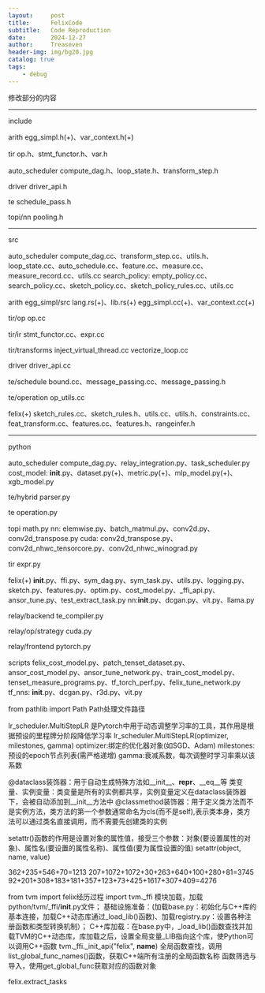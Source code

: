 ```yaml
---
layout:     post
title:      FelixCode
subtitle:   Code Reproduction
date:       2024-12-27
author:     Treaseven
header-img: img/bg20.jpg
catalog: true
tags:
    - debug
---
```




修改部分的内容

-----------------------------
include

arith
egg_simpl.h(+)、var_context.h(+)

tir
op.h、stmt_functor.h、var.h


auto_scheduler
compute_dag.h、loop_state.h、transform_step.h

driver
driver_api.h

te
schedule_pass.h

topi/nn
pooling.h

----------------------------
src

auto_scheduler
compute_dag.cc、transform_step.cc、utils.h、loop_state.cc、auto_schedule.cc、feature.cc、measure.cc、measure_record.cc、utils.cc
search_policy: empty_policy.cc、search_policy.cc、sketch_policy.cc、sketch_policy_rules.cc、utils.cc

arith
egg_simpl/src   lang.rs(+)、lib.rs(+)
egg_simpl.cc(+)、var_context.cc(+)

tir/op
op.cc

tir/ir
stmt_functor.cc、expr.cc

tir/transforms
inject_virtual_thread.cc
vectorize_loop.cc

driver
driver_api.cc

te/schedule
bound.cc、message_passing.cc、message_passing.h

te/operation
op_utils.cc

felix(+)
sketch_rules.cc、sketch_rules.h、utils.cc、utils.h、constraints.cc、feat_transform.cc、features.cc、features.h、rangeinfer.h

-----------------------------
python

auto_scheduler
compute_dag.py、relay_integration.py、task_scheduler.py
cost_model: __init__.py、dataset.py(+)、metric.py(+)、mlp_model.py(+)、xgb_model.py

te/hybrid
parser.py

te
operation.py

topi
math.py
nn: elemwise.py、batch_matmul.py、conv2d.py、conv2d_transpose.py
cuda: conv2d_transpose.py、conv2d_nhwc_tensorcore.py、conv2d_nhwc_winograd.py

tir
expr.py

felix(+)
__init__.py、ffi.py、sym_dag.py、sym_task.py、utils.py、logging.py、sketch.py、features.py、optim.py、cost_model.py、_ffi_api.py、ansor_tune.py、test_extract_task.py
nn:__init__.py、dcgan.py、vit.py、llama.py

relay/backend
te_compiler.py

relay/op/strategy
cuda.py

relay/frontend
pytorch.py

scripts
felix_cost_model.py、patch_tenset_dataset.py、ansor_cost_model.py、ansor_tune_network.py、train_cost_model.py、tenset_measure_programs.py、tf_torch_perf.py、felix_tune_network.py
tf_nns: __init__.py、dcgan.py、r3d.py、vit.py


from pathlib import Path
Path处理文件路径

lr_scheduler.MultiStepLR 是Pytorch中用于动态调整学习率的工具，其作用是根据预设的里程牌分阶段降低学习率
lr_scheduler.MultiStepLR(optimizer, milestones, gamma)
optimizer:绑定的优化器对象(如SGD、Adam)     milestones:预设的epoch节点列表(需严格递增)      gamma:衰减系数，每次调整时学习率乘以该系数

@dataclass装饰器：用于自动生成特殊方法如__init__、__repr__、__eq__等
类变量、实例变量：类变量是所有的实例都共享，实例变量定义在dataclass装饰器下，会被自动添加到__init__方法中
@classmethod装饰器：用于定义类方法而不是实例方法，类方法的第一个参数通常命名为cls(而不是self),表示类本身，类方法可以通过类名直接调用，而不需要先创建类的实例


setattr()函数的作用是设置对象的属性值，接受三个参数：对象(要设置属性的对象)、属性名(要设置的属性名称)、属性值(要为属性设置的值)
setattr(object, name, value)

362+235+546+70=1213
207+1072+1072+30+263+640+100+280+81=3745
92+201+308+183+181+357+123+73+425+1617+307+409=4276


from tvm import felix经历过程
import tvm._ffi
模块加载，加载python/tvm/_ffi/__init__.py文件；
基础设施准备：(加载base.py：初始化与C++库的基本连接，加载C++动态库通过_load_lib()函数)、加载registry.py：设置各种注册函数和类型转换机制）；
C++库加载：在base.py中，_load_lib()函数查找并加载TVM的C++动态库，库加载之后，设置全局变量_LIB指向这个库，使Python可以调用C++函数
tvm._ffi._init_api("felix", __name__)
全局函数查找，调用list_global_func_names()函数，获取C++端所有注册的全局函数名称
函数筛选与导入，使用get_global_func获取对应的函数对象







felix.extract_tasks